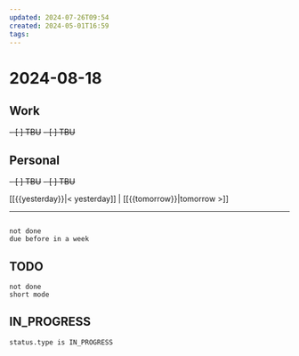 ```yaml
---
updated: 2024-07-26T09:54
created: 2024-05-01T16:59
tags: 
---
```


# 2024-08-18  

## Work

<del>- [ ] TBU</del>
<del>- [ ] TBU  </del>

## Personal

<del>- [ ] TBU</del>
<del>- [ ] TBU</del>


  
  
[[{{yesterday}}|< yesterday]] | [[{{tomorrow}}|tomorrow >]]  
  
---  

```tasks

not done
due before in a week
```



## TODO
```tasks  
not done  
short mode  
```

## IN_PROGRESS
```tasks  
status.type is IN_PROGRESS
```

